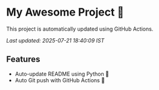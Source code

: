 # My Awesome Project 🚀

This project is automatically updated using GitHub Actions.

_Last updated: 2025-07-21 18:40:09 IST_

## Features
- Auto-update README using Python 🐍
- Auto Git push with GitHub Actions 🤖
